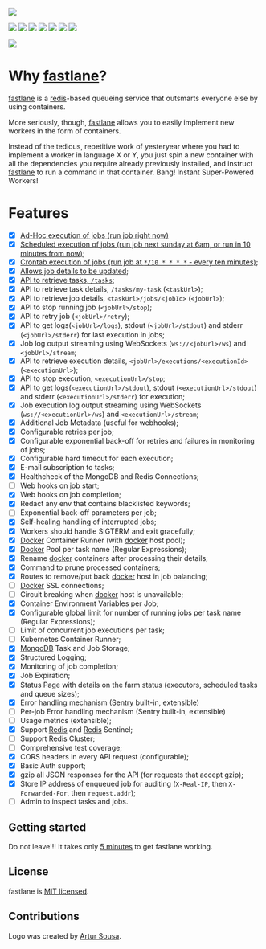 ![](fastlane-logo.svg)

[![](https://img.shields.io/badge/github-repo-blue.svg)](https://github.com/heynemann/fastlane) [![](https://travis-ci.org/heynemann/fastlane.svg?branch=master)](https://travis-ci.org/heynemann/fastlane) [![](https://api.codacy.com/project/badge/Coverage/55791f14727846f5a330f409ff4266c1)](https://www.codacy.com/app/heynemann/fastlane?utm_source=github.com&amp;utm_medium=referral&amp;utm_content=heynemann/fastlane&amp;utm_campaign=Badge_Coverage ) [![](https://readthedocs.org/projects/fastlane/badge/?version=latest)](https://fastlane.readthedocs.io/en/latest/?badge=latest) [![](https://api.codacy.com/project/badge/Grade/55791f14727846f5a330f409ff4266c1)](https://www.codacy.com/app/heynemann/fastlane?utm_source=github.com&utm_medium=referral&utm_content=heynemann/fastlane&utm_campaign=Badge_Grade) [![](https://bettercodehub.com/edge/badge/heynemann/fastlane?branch=master)](https://bettercodehub.com/results/heynemann/fastlane) [![](https://img.shields.io/github/issues/heynemann/fastlane.svg)](https://github.com/heynemann/fastlane/issues)

[![](https://asciinema.org/a/219455.svg)](https://asciinema.org/a/219455)

# Why [fastlane](https://github.com/heynemann/fastlane)?

[fastlane](https://github.com/heynemann/fastlane) is a [redis](https://redis.io/)-based queueing service that outsmarts everyone else by using containers.

More seriously, though, [fastlane](https://github.com/heynemann/fastlane) allows you to easily implement new workers in the form of containers.

Instead of the tedious, repetitive work of yesteryear where you had to implement a worker in language X or Y, you just spin a new container with all the dependencies you require already previously installed, and instruct [fastlane](https://github.com/heynemann/fastlane) to run a command in that container. Bang! Instant Super-Powered Workers!

# Features

-   [x]  [Ad-Hoc execution of jobs (run job right now)](tests/func/test_adhoc.py#L11)
-   [x]  [Scheduled execution of jobs (run job next sunday at 6am, or run in 10 minutes from now)](tests/func/test_scheduled.py#L13);
-   [x]  [Crontab execution of jobs (run job at `*/10 * * * *` - every ten minutes)](tests/func/test_cron.py#L11);
-   [x]  [Allows job details to be updated](tests/func/test_update_details.py#L13);
-   [x]  [API to retrieve tasks, `/tasks`](tests/func/test_get_tasks.py#L11);
-   [x]  API to retrieve task details, `/tasks/my-task` (`<taskUrl>`);
-   [x]  API to retrieve job details, `<taskUrl>/jobs/<jobId>` (`<jobUrl>`);
-   [x]  API to stop running job (`<jobUrl>/stop`);
-   [x]  API to retry job (`<jobUrl>/retry`);
-   [x]  API to get logs(`<jobUrl>/logs`), stdout (`<jobUrl>/stdout`) and stderr (`<jobUrl>/stderr`) for last execution in jobs;
-   [x]  Job log output streaming using WebSockets (`ws://<jobUrl>/ws`) and `<jobUrl>/stream`;
-   [x]  API to retrieve execution details, `<jobUrl>/executions/<executionId>` (`<executionUrl>`);
-   [x]  API to stop execution, `<executionUrl>/stop`;
-   [x]  API to get logs(`<executionUrl>/stdout`), stdout (`<executionUrl>/stdout`) and stderr (`<executionUrl>/stderr`) for execution;
-   [x]  Job execution log output streaming using WebSockets (`ws://<executionUrl>/ws`) and `<executionUrl>/stream`;
-   [x]  Additional Job Metadata (useful for webhooks);
-   [x]  Configurable retries per job;
-   [x]  Configurable exponential back-off for retries and failures in monitoring of jobs;
-   [x]  Configurable hard timeout for each execution;
-   [x]  E-mail subscription to tasks;
-   [x]  Healthcheck of the MongoDB and Redis Connections;
-   [ ]  Web hooks on job start;
-   [x]  Web hooks on job completion;
-   [x]  Redact any env that contains blacklisted keywords;
-   [ ]  Exponential back-off parameters per job;
-   [x]  Self-healing handling of interrupted jobs;
-   [x]  Workers should handle SIGTERM and exit gracefully;
-   [x]  [Docker](https://docs.docker.com/) Container Runner (with [docker](https://docs.docker.com/) host pool);
-   [x]  [Docker](https://docs.docker.com/) Pool per task name (Regular Expressions);
-   [x]  Rename [docker](https://docs.docker.com/) containers after processing their details;
-   [x]  Command to prune processed containers;
-   [x]  Routes to remove/put back [docker](https://docs.docker.com/) host in job balancing;
-   [ ]  [Docker](https://docs.docker.com/) SSL connections;
-   [ ]  Circuit breaking when [docker](https://docs.docker.com/) host is unavailable;
-   [x]  Container Environment Variables per Job;
-   [x]  Configurable global limit for number of running jobs per task name (Regular Expressions);
-   [ ]  Limit of concurrent job executions per task;
-   [ ]  Kubernetes Container Runner;
-   [x]  [MongoDB](https://www.mongodb.com/) Task and Job Storage;
-   [x]  Structured Logging;
-   [x]  Monitoring of job completion;
-   [x]  Job Expiration;
-   [x]  Status Page with details on the farm status (executors, scheduled tasks and queue sizes);
-   [x]  Error handling mechanism (Sentry built-in, extensible)
-   [ ]  Per-job Error handling mechanism (Sentry built-in, extensible)
-   [ ]  Usage metrics (extensible);
-   [x]  Support [Redis](https://redis.io/) and [Redis](https://redis.io/) Sentinel;
-   [ ]  Support [Redis](https://redis.io/) Cluster;
-   [ ]  Comprehensive test coverage;
-   [x]  CORS headers in every API request (configurable);
-   [x]  Basic Auth support;
-   [x]  gzip all JSON responses for the API (for requests that accept gzip);
-   [x]  Store IP address of enqueued job for auditing (`X-Real-IP`, then `X-Forwarded-For`, then `request.addr`);
-   [ ]  Admin to inspect tasks and jobs.

## Getting started

Do not leave!!! It takes only [5 minutes](getting-started.md) to get fastlane working.

## License

fastlane is [MIT licensed](https://opensource.org/licenses/MIT).

## Contributions

Logo was created by [Artur Sousa](https://github.com/arturfsousa).
